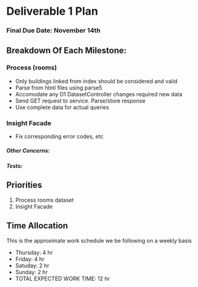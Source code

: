 # Deliverable 1 Plan
### Final Due Date: November 14th

## Breakdown Of Each Milestone:

### Process (rooms)
- Only buildings linked from index should be considered and valid
- Parse from html files using parse5
- Accomodate any D1 DatasetController changes required new data
- Send GET request to service. Parse/store response 
- Use complete data for actual queries

### Insight Facade
- Fix corresponding error codes, etc
##### Other Concerns:
##### Tests:

## Priorities
1. Process rooms dataset
2. Insight Facade

## Time Allocation
This is the approximate work schedule we be following on a weekly basis
* Thursday: 4 hr
* Friday: 4 hr
* Satuday: 2 hr
* Sunday: 2 hr
* TOTAL EXPECTED WORK TIME: 12 hr